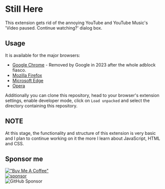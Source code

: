 # Still Here

This extension gets rid of the annoying YouTube and YouTube Music's 'Video paused. Continue watching?' dialog box.

## Usage

It is available for the major browsers:

- [Google Chrome](https://chrome.google.com/webstore/detail/youtube-still-here/kplemiekakilaiiciopjlgcdklpfcmii?hl=en) - Removed by Google in 2023 after the whole adblock fiasco.
- [Mozilla Firefox](https://addons.mozilla.org/en-US/firefox/addon/youtube-still-here/)
- [Microsoft Edge](https://microsoftedge.microsoft.com/addons/detail/youtube-still-here/pkfgkcldniiineoelnemkcieglbcikbk)
- [Opera](https://addons.opera.com/en/extensions/details/youtube-still-here/)

Additionally you can clone this repository, head to your browser's extension settings, enable developer mode, click on `Load unpacked` and select the directory containing this repository.

## NOTE

At this stage, the functionality and structure of this extension is very basic and I plan to continue working on it the more I learn about JavaScript, HTML and CSS.

## Sponsor me

[!["Buy Me A Coffee"](https://www.buymeacoffee.com/assets/img/custom_images/orange_img.png)](https://www.buymeacoffee.com/pouriyajamshidi)  
[![sponsor](https://img.shields.io/static/v1?label=Sponsor&message=%E2%9D%A4&logo=GitHub&color=%23fe8e86)](https://github.com/sponsors/pouriyajamshidi)  
![GitHub Sponsor](https://img.shields.io/github/sponsors/pouriyajamshidi?label=Sponsor&logo=GitHub)
